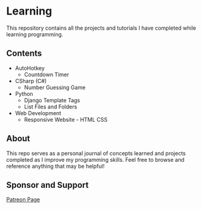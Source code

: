 # Learning

This repository contains all the projects and tutorials I have completed while learning programming.

## Contents

- AutoHotkey
    - Countdown Timer
- CSharp (C#)
    - Number Guessing Game
- Python
    - Django Template Tags
    - List Files and Folders
- Web Development
    - Responsive Website - HTML CSS


## About

This repo serves as a personal journal of concepts learned and projects completed as I improve my programming skills. Feel free to browse and reference anything that may be helpful!

## Sponsor and Support

[Patreon Page](https://www.patreon.com/ssharworks)
